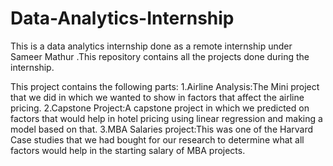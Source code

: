 # Data-Analytics-Internship
This is a data analytics internship done as a remote internship under Sameer Mathur .This repository contains all the projects done during the internship.

This project contains the following parts:
  1.Airline Analysis:The Mini project that we did in which we wanted to show in factors that affect the airline pricing.
  2.Capstone Project:A capstone project in which we predicted on factors that would help in hotel pricing using linear regression and making a model based on that.
  3.MBA Salaries project:This was one of the Harvard Case studies that we had bought for our research to determine what all factors would help in the starting salary of MBA projects.
